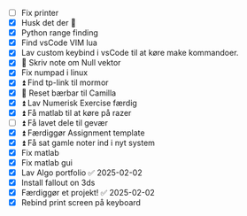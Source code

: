 - [ ] Fix printer
- [x] Husk det der 🔽
- [x] Python range finding
- [x] Find vsCode VIM lua
- [x] Lav custom keybind i vsCode til at køre make kommandoer.
- [x] 🔼 Skriv note om Null vektor
- [x] Fix numpad i linux
- [x] ⏫  Find tp-link til mormor
- [x] 🔺  Reset bærbar til Camilla
- [x] ⏫  Lav Numerisk Exercise færdig
- [x] ⏫  Få matlab til at køre på razer
- [ ] ⏫    Få lavet dele til gevær
- [x] ⏫ Færdiggør Assignment template
- [x] ⏫ Få sat gamle noter ind i nyt system
- [x] Fix matlab
- [x] Fix matlab gui
- [x] Lav Algo portfolio ✅ 2025-02-02
- [x] Install fallout on 3ds
- [x] Færdiggør et projekt! ✅ 2025-02-02
- [x] Rebind print screen på keyboard